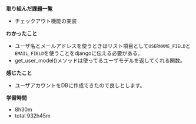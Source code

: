 **取り組んだ課題一覧**
* チェックアウト機能の実装

**わかったこと**
* ユーザ名とメールアドレスを使うときはリスト項目として`USERNAME_FIELD`と`EMAIL_FIELD`を使うことをdjangoに伝える必要がある。
* get_user_model()メソッドは使ってるユーザモデルを返してくれる関数。

**感じたこと**
* ユーザアカウントをDBに作成できたので良しとします。

**学習時間**
* 8h30m
 * total 932h45m
